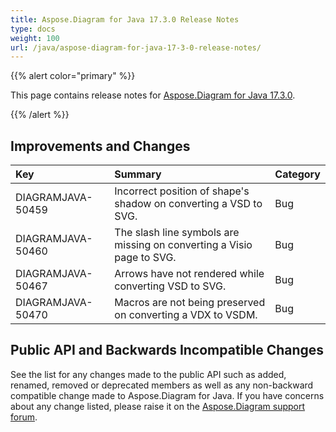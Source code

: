 ```yaml
---
title: Aspose.Diagram for Java 17.3.0 Release Notes
type: docs
weight: 100
url: /java/aspose-diagram-for-java-17-3-0-release-notes/
---
```


{{% alert color="primary" %}} 

This page contains release notes for [Aspose.Diagram for Java 17.3.0](https://docs.aspose.com/diagram/java/aspose-diagram-for-java-17-03-release-notes/).

{{% /alert %}} 
## **Improvements and Changes**

|**Key**|**Summary**|**Category**|
| :- | :- | :- |
|DIAGRAMJAVA-50459|Incorrect position of shape's shadow on converting a VSD to SVG.|Bug|
|DIAGRAMJAVA-50460|The slash line symbols are missing on converting a Visio page to SVG.|Bug|
|DIAGRAMJAVA-50467|Arrows have not rendered while converting VSD to SVG.|Bug|
|DIAGRAMJAVA-50470|Macros are not being preserved on converting a VDX to VSDM.|Bug|
## **Public API and Backwards Incompatible Changes**
See the list for any changes made to the public API such as added, renamed, removed or deprecated members as well as any non-backward compatible change made to Aspose.Diagram for Java. If you have concerns about any change listed, please raise it on the [Aspose.Diagram support forum](https://forum.aspose.com/c/diagram/17).
